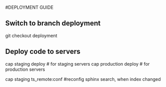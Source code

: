 #DEPLOYMENT GUIDE

## Switch to branch deployment

  git checkout deployment

## Deploy code to servers

  cap staging deploy # for staging servers
  cap production deploy # for production servers

  cap staging ts_remote:conf #reconfig sphinx search, when index changed
